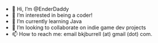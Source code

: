 - 👋 Hi, I’m @EnderDaddy
- 👀 I’m interested in being a coder!
- 🌱 I’m currently learning Java
- 💞️ I’m looking to collaborate on indie game dev projects
- 📫 How to reach me: email bkjburrell (at) gmail (dot) com.

<!---
I wonder if anyone ever reads this...
--->
